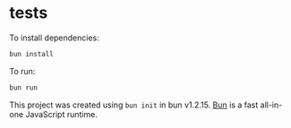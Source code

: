 # tests

To install dependencies:

```bash
bun install
```

To run:

```bash
bun run 
```

This project was created using `bun init` in bun v1.2.15. [Bun](https://bun.sh) is a fast all-in-one JavaScript runtime.
